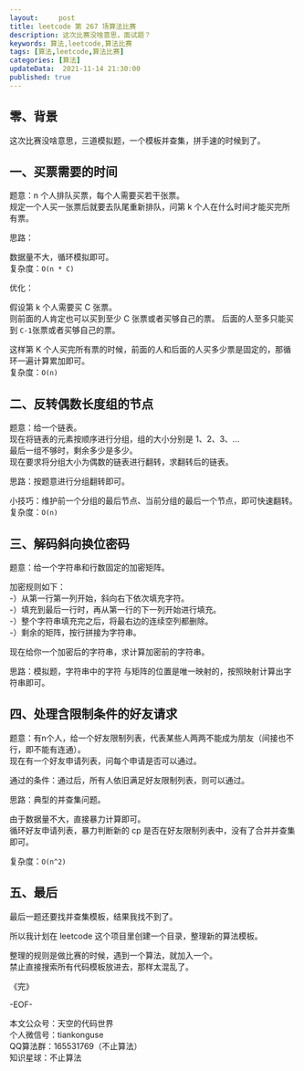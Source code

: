 ```yaml
---   
layout:     post  
title: leetcode 第 267 场算法比赛  
description: 这次比赛没啥意思，面试题？     
keywords: 算法,leetcode,算法比赛  
tags: [算法,leetcode,算法比赛]    
categories: [算法]  
updateData:  2021-11-14 21:30:00  
published: true  
---  
```



## 零、背景  


这次比赛没啥意思，三道模拟题，一个模板并查集，拼手速的时候到了。  


## 一、买票需要的时间  


题意：n 个人排队买票，每个人需要买若干张票。  
规定一个人买一张票后就要去队尾重新排队，问第 k 个人在什么时间才能买完所有票。  


思路：  

数据量不大，循环模拟即可。  
复杂度：`O(n * C)`  



优化：  


假设第 k 个人需要买 C 张票。  
则前面的人肯定也可以买到至少 C 张票或者买够自己的票。
后面的人至多只能买到 `C-1`张票或者买够自己的票。  


这样第 K 个人买完所有票的时候，前面的人和后面的人买多少票是固定的，那循环一遍计算累加即可。  
复杂度：`O(n)`  



## 二、反转偶数长度组的节点  


题意：给一个链表。  
现在将链表的元素按顺序进行分组，组的大小分别是 1、2、3、...  
最后一组不够时，剩余多少是多少。  
现在要求将分组大小为偶数的链表进行翻转，求翻转后的链表。  


思路：按题意进行分组翻转即可。  


小技巧：维护前一个分组的最后节点、当前分组的最后一个节点，即可快速翻转。  
复杂度：`O(n)`  


## 三、解码斜向换位密码  


题意：给一个字符串和行数固定的加密矩阵。  


加密规则如下：  
-）从第一行第一列开始，斜向右下依次填充字符。  
-）填充到最后一行时，再从第一行的下一列开始进行填充。  
-）整个字符串填充完之后，将最右边的连续空列都删除。  
-）剩余的矩阵，按行拼接为字符串。  


现在给你一个加密后的字符串，求计算加密前的字符串。  


思路：模拟题，字符串中的字符 与矩阵的位置是唯一映射的，按照映射计算出字符串即可。  



## 四、处理含限制条件的好友请求  


题意：有n个人，给一个好友限制列表，代表某些人两两不能成为朋友（间接也不行，即不能有连通）。  
现在有一个好友申请列表，问每个申请是否可以通过。  


通过的条件：通过后，所有人依旧满足好友限制列表，则可以通过。  



思路：典型的并查集问题。  


由于数据量不大，直接暴力计算即可。  
循环好友申请列表，暴力判断新的 cp 是否在好友限制列表中，没有了合并并查集即可。  


复杂度：`O(n^2)`  



## 五、最后  


最后一题还要找并查集模板，结果我找不到了。  


所以我计划在 leetcode 这个项目里创建一个目录，整理新的算法模板。  

整理的规则是做比赛的时候，遇到一个算法，就加入一个。  
禁止直接搜索所有代码模板放进去，那样太混乱了。  



《完》  


-EOF-  



本文公众号：天空的代码世界  
个人微信号：tiankonguse  
QQ算法群：165531769（不止算法）  
知识星球：不止算法  

